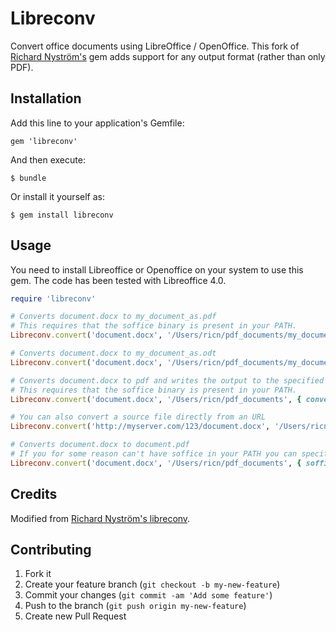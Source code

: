 # Libreconv

Convert office documents using LibreOffice / OpenOffice. This fork of [Richard Nyström's](https://github.com/ricn/libreconv) gem adds
support for any output format (rather than only PDF).

## Installation

Add this line to your application's Gemfile:

    gem 'libreconv'

And then execute:

    $ bundle

Or install it yourself as:

    $ gem install libreconv

## Usage

You need to install Libreoffice or Openoffice on your system to use this gem. The code has been tested with Libreoffice 4.0.

```ruby
require 'libreconv'

# Converts document.docx to my_document_as.pdf
# This requires that the soffice binary is present in your PATH.
Libreconv.convert('document.docx', '/Users/ricn/pdf_documents/my_document_as.pdf')

# Converts document.docx to my_document_as.odt
Libreconv.convert('document.docx', '/Users/ricn/pdf_documents/my_document_as.odt')

# Converts document.docx to pdf and writes the output to the specified path
# This requires that the soffice binary is present in your PATH.
Libreconv.convert('document.docx', '/Users/ricn/pdf_documents', { convert_to: 'pdf' })

# You can also convert a source file directly from an URL
Libreconv.convert('http://myserver.com/123/document.docx', '/Users/ricn/pdf_documents/doc.pdf')

# Converts document.docx to document.pdf
# If you for some reason can't have soffice in your PATH you can specifiy the file path to the soffice binary
Libreconv.convert('document.docx', '/Users/ricn/pdf_documents', { soffice_command: '/Applications/LibreOffice.app/Contents/MacOS/soffice', convert_to: 'pdf' })

```
## Credits

Modified from [Richard Nyström's libreconv](https://github.com/ricn/libreconv).

## Contributing

1. Fork it
2. Create your feature branch (`git checkout -b my-new-feature`)
3. Commit your changes (`git commit -am 'Add some feature'`)
4. Push to the branch (`git push origin my-new-feature`)
5. Create new Pull Request